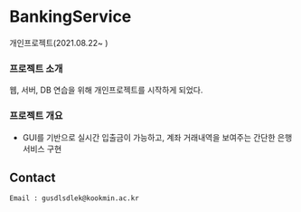 # BankingService
개인프로젝트(2021.08.22~ )
<br>
### 프로젝트 소개
웹, 서버, DB 연습을 위해 개인프로젝트를 시작하게 되었다.  

### 프로젝트 개요 
- GUI를 기반으로 실시간 입출금이 가능하고, 계좌 거래내역을 보여주는 간단한 은행 서비스 구현 

## Contact
``` Email : gusdlsdlek@kookmin.ac.kr ```

